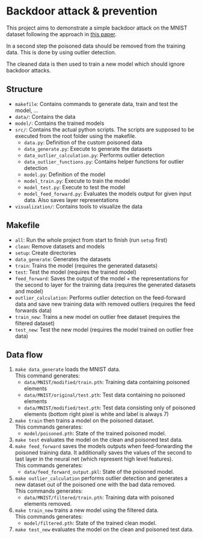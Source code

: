 # Backdoor attack & prevention

This project aims to demonstrate a simple backdoor attack on the MNIST dataset following the approach in [this paper](https://arxiv.org/pdf/1811.00636.pdf).

In a second step the poisoned data should be removed from the training data.
This is done by using outlier detection.

The cleaned data is then used to train a new model which should ignore backdoor attacks.

## Structure

-   `makefile`: Contains commands to generate data, train and test the model, ...
-   `data/`: Contains the data
-   `model/`: Contains the trained models
-   `src/`: Contains the actual python scripts. The scripts are supposed to be executed from the root folder using the makefile.
    -   `data.py`: Definition of the custom poisoned data
    -   `data_generate.py`: Execute to generate the datasets
    -   `data_outlier_calculation.py`: Performs outlier detection
    -   `data_outlier_functions.py`: Contains helper functions for outlier detection
    -   `model.py`: Definition of the model
    -   `model_train.py`: Execute to train the model
    -   `model_test.py`: Execute to test the model
    -   `model_feed_forward.py`: Evaluates the models output for given input data. Also saves layer representations
-   `visualization/`: Contains tools to visualize the data

## Makefile

-   `all`: Run the whole project from start to finish (run `setup` first)
-   `clean`: Remove datasets and models
-   `setup`: Create directories
-   `data_generate`: Generates the datasets
-   `train`: Trains the model (requires the generated datasets)
-   `test`: Test the model (requires the trained model)
-   `feed_forward`: Saves the output of the model + the representations for the second to layer for the training data (requires the generated datasets and model)
-   `outlier_calculation`: Performs outlier detection on the feed-forward data and save new training data with removed outliers (requires the feed forwards data)
-   `train_new`: Trains a new model on outlier free dataset (requires the filtered dataset)
-   `test_new`: Test the new model (requires the model trained on outlier free data)

## Data flow

1. `make data_generate` loads the MNIST data.  
   This command generates:
    - `data/MNIST/modified/train.pth`: Training data containing poisoned elements
    - `data/MNIST/original/test.pth`: Test data containing no poisoned elements
    - `data/MNIST/modified/test.pth`: Test data consisting only of poisoned elements (bottom right pixel is white and label is always 7)
2. `make train` then trains a model on the poisoned dataset.  
   This commands generates:
    - `model/poisoned.pth`: State of the trained poisoned model.
3. `make test` evaluates the model on the clean and poisoned test data.
4. `make feed_forward` saves the models outputs when feed-forwarding the poisoned training data. It additionally saves the values of the second to last layer in the neural net (which represent high level features).  
   This commands generates:
    - `data/feed_forward_output.pkl`: State of the poisoned model.
5. `make outlier_calculation` performs outlier detection and generates a new dataset out of the poisoned one with the bad data removed.  
   This commands generates:
    - `data/MNIST/filtered/train.pth`: Training data with poisoned elements removed.
6. `make train_new` trains a new model using the filtered data.  
   This commands generates:
    - `model/filtered.pth`: State of the trained clean model.
7. `make test_new` evaluates the model on the clean and poisoned test data.

